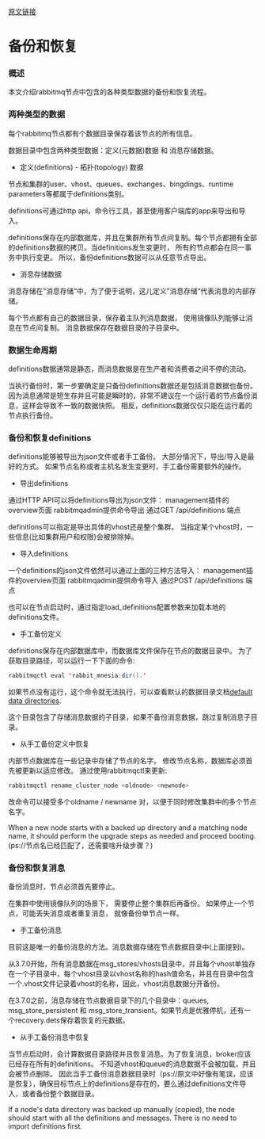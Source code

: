 [原文链接](http://www.rabbitmq.com/backup.html)

# 备份和恢复

### 概述

本文介绍rabbitmq节点中包含的各种类型数据的备份和恢复流程。

### 两种类型的数据

每个rabbitmq节点都有个数据目录保存着该节点的所有信息。 

数据目录中包含两种类型数据：定义(元数据)数据 和 消息存储数据。 

 - 定义(definitions) - 拓扑(topology) 数据

节点和集群的user、vhost、queues、exchanges、bingdings、runtime parameters等都属于definitions类别。 

definitions可通过http api，命令行工具，甚至使用客户端库的app来导出和导入。 

definitions保存在内部数据库，并且在集群所有节点间复制。每个节点都拥有全部的definitions数据的拷贝。当definitions发生变更时， 所有的节点都会在同一事务中执行变更。 所以，备份definitions数据可以从任意节点导出。  

 - 消息存储数据

消息存储在“消息存储“中，为了便于说明，这儿定义”消息存储“代表消息的内部存储。   

每个节点都有自己的数据目录，保存着主队列消息数据， 使用镜像队列能够让消息在节点间复制。 消息数据保存在数据目录的子目录中。 

 ### 数据生命周期

definitions数据通常是静态，而消息数据是在生产者和消费者之间不停的流动。  

当执行备份时，第一步要确定是只备份definitions数据还是包括消息数据也备份。 因为消息通常是短生存并且可能是瞬时的，非常不建议在一个运行着的节点备份消息，这样会导致不一致的数据快照。 相反，definitions数据仅仅只能在运行着的节点执行备份。 

### 备份和恢复definitions

definitions能够被导出为json文件或者手工备份。 大部分情况下，导出/导入是最好的方式。 如果节点名称或者主机名发生变更时，手工备份需要额外的操作。 

- 导出definitions

通过HTTP API可以将definitions导出为json文件：
	management插件的overview页面
	rabbitmqadmin提供命令导出
	通过GET /api/definitions 端点

definitions可以指定是导出具体的vhost还是整个集群。 当指定某个vhost时，一些信息(比如集群用户和权限)会被排除掉。 

- 导入definitions

一个definitions的json文件依然可以通过上面的三种方法导入：
	management插件的overview页面
	rabbitmqadmin提供命令导入
	通过POST /api/definitions 端点

也可以在节点启动时，通过指定load_definitions配置参数来加载本地的definitions文件。 

- 手工备份定义

definitions保存在内部数据库中，而数据库文件保存在节点的数据目录中。 为了获取目录路径，可以运行一下下面的命令:
```java
rabbitmqctl eval 'rabbit_mnesia:dir().'
```
如果节点没有运行，这个命令就无法执行，可以查看默认的数据目录文档[default data directories](http://www.rabbitmq.com/relocate.html).

这个目录包含了存储消息数据的子目录，如果不备份消息数据，跳过复制消息子目录。

- 从手工备份定义中恢复

内部节点数据库在一些记录中存储了节点的名字。 修改节点名称，数据库必须首先被更新以适应修改。 通过使用rabbitmqctl来更新:
```java
rabbitmqctl rename_cluster_node <oldnode> <newnode>
```
改命令可以接受多个oldname / newname 对，以便于同时修改集群中的多个节点名字。 

When a new node starts with a backed up directory and a matching node name, it should perform the upgrade steps as needed and proceed booting.(ps://节点名已经匹配了，还需要啥升级步骤？)

### 备份和恢复消息

备份消息时，节点必须首先要停止。 

在集群中使用镜像队列的场景下， 需要停止整个集群后再备份。 如果停止一个节点，可能丢失消息或者重复消息， 就像备份单节点一样。 

- 手工备份消息

目前这是唯一的备份消息的方法。消息数据存储在节点数据目录中(上面提到)。

从3.7.0开始，所有消息数据在msg_stores/vhosts目录中，并且每个vhost单独存在一个子目录中，每个vhost目录以vhost名称的hash值命名，并且在目录中包含一个.vhost文件记录着vhost的名称，因此，vhost消息数据分开备份。   

在3.7.0之前，消息存储在节点数据目录下的几个目录中：queues, msg_store_persistent 和 msg_store_transient。如果节点是优雅停机，还有一个recovery.dets保存着恢复的元数据。

- 从手工备份消息中恢复

当节点启动时，会计算数据目录路径并且恢复消息。为了恢复消息，broker应该已经存在所有的definitions。 不知道vhost和queue的消息数据不会被加载，并且会被节点删除。 因此当手工备份消息数据目录时（ps://原文中好像有笔误，应该是恢复），确保目标节点上的definitions是存在的，要么通过definitions文件导入，或者备份整个数据目录。  

If a node's data directory was backed up manually (copied), the node should start with all the definitions and messages. There is no need to import definitions first.